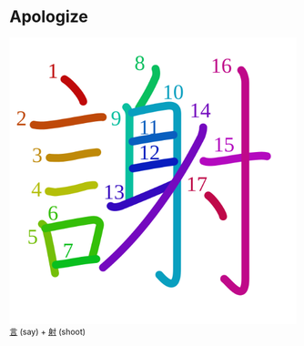 # Apologize
![8b1d](../Kanji/kanji-colorize/8b1d.svg)
[言](../Kanji/kanji-dict/言.md) (say) + [射](射.md) (shoot)